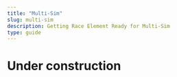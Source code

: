 ```yaml
---
title: "Multi-Sim"
slug: multi-sim
description: Getting Race Element Ready for Multi-Sim
type: guide 
---
```


# Under construction
